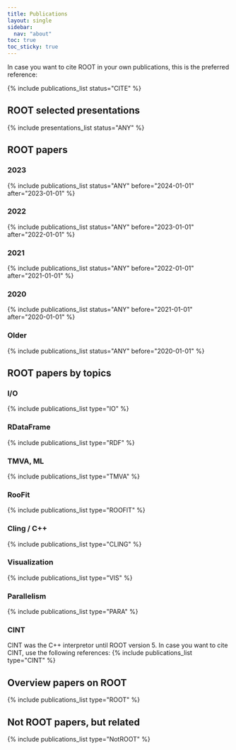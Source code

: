 ```yaml
---
title: Publications
layout: single
sidebar:
  nav: "about"
toc: true
toc_sticky: true
---
```


In case you want to cite ROOT in your own publications, this is the preferred reference:

{% include publications_list status="CITE" %}

## ROOT selected presentations
{% include presentations_list status="ANY" %}

## ROOT papers

### 2023
{% include publications_list status="ANY" before="2024-01-01" after="2023-01-01" %}

### 2022
{% include publications_list status="ANY" before="2023-01-01" after="2022-01-01" %}

### 2021
{% include publications_list status="ANY" before="2022-01-01" after="2021-01-01" %}

### 2020
{% include publications_list status="ANY" before="2021-01-01" after="2020-01-01" %}

### Older
{% include publications_list status="ANY" before="2020-01-01" %}

## ROOT papers by topics

### I/O
{% include publications_list type="IO" %}

### RDataFrame
{% include publications_list type="RDF" %}

### TMVA, ML
{% include publications_list type="TMVA" %}

### RooFit
{% include publications_list type="ROOFIT" %}

### Cling / C++
{% include publications_list type="CLING" %}

### Visualization
{% include publications_list type="VIS" %}

### Parallelism
{% include publications_list type="PARA" %}

### CINT
CINT was the C++ interpretor until ROOT version 5. In case you want to cite CINT, use the following references:
{% include publications_list type="CINT" %}

## Overview papers on ROOT
{% include publications_list type="ROOT" %}

## Not ROOT papers, but related
{% include publications_list type="NotROOT" %}